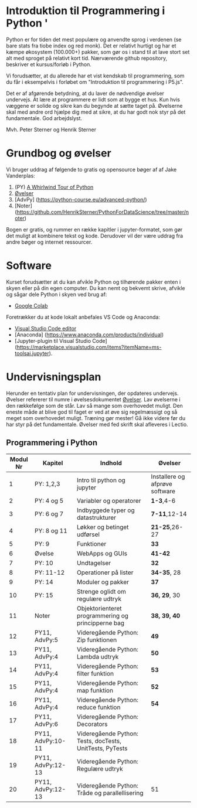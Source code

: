 # Introduktion til Programmering i Python '
Python er for tiden det mest populære og anvendte sprog i verdenen (se bare stats fra tiobe index og red monk). Det er relativt hurtigt og har et kæmpe økosystem (100.000+) pakker, som gør os i stand til at lave stort set alt med sproget på relativt kort tid. 
Nærværende github repository, beskriver et kursus/forløb i Python. 

Vi forudsætter, at du allerede har et vist kendskab til programmering, som du får i eksempelvis i forløbet om "Introduktion til programmering i P5.js".

Det er af afgørende betydning, at du laver de nødvendige øvelser undervejs. At lære at programmere er lidt som at bygge et hus. Kun hvis væggene er solide og sikre kan du begynde at sætte taget på. Øvelserne skal med andre ord hjælpe dig med at sikre, at du har godt nok styr på det fundamentale. 
God arbejdslyst.

Mvh.
Peter Sterner og Henrik Sterner

# Grundbog og øvelser
Vi bruger uddrag af følgende to gratis og opensource bøger af af Jake Vanderplas: 
1. (PY) [A Whirlwind Tour of Python](https://jakevdp.github.io/WhirlwindTourOfPython/)
2. [Øvelser](https://github.com/HenrikSterner/PythonExercises/)
3. [AdvPy] (https://python-course.eu/advanced-python/)
4. [Noter] (https://github.com/HenrikSterner/PythonForDataScience/tree/master/noter)


Bogen er gratis, og rummer en række kapitler i jupyter-formatet, som gør det muligt at kombinere tekst og kode. Derudover vil der være uddrag fra andre bøger og internet ressourcer.

# Software
Kurset forudsætter at du kan afvikle Python og tilhørende pakker enten i skyen eller på din egen computer. 
Du kan nemt og bekvemt skrive, afvikle og sågar dele Python i skyen ved brug af:
- [Google Colab](https://colab.research.google.com/)

Foretrækker du at kode lokalt anbefales VS Code og Anaconda:
- [Visual Studio Code editor ](https://code.visualstudio.com/)
- [Anaconda] (https://www.anaconda.com/products/individual) 
- [Jupyter-plugin til Visual Studio Code] (https://marketplace.visualstudio.com/items?itemName=ms-toolsai.jupyter). 

# Undervisningsplan
Herunder en tentativ plan for undervisningen, der opdateres undervejs. Øvelser refererer til numre i øvelsesdokumentet [Øvelser](https://github.com/HenrikSterner/PythonExercises/). 
Lav øvelserne i den rækkefølge som de står. Lav så mange som overhovedet muligt. Den eneste måde at blive god til faget er ved at øve sig regelmæssigt og så meget som overhovedet muligt. Træning gør mester! Gå ikke videre før du har styr på det fundamentale. Øvelser med fed skrift skal afleveres i Lectio.

## Programmering i Python

Modul Nr       | Kapitel     | Indhold                     | Øvelser     |
----------- | ----------- | ----------------------------| ----------- |
1          | PY: 1,2,3       | Intro til python og jupyter |   Installere og afprøve software         |
2 | PY: 4 og 5 | Variabler og operatorer  | **1-3**,4-6 |
3 | PY: 6 og 7 | Indbyggede typer og datastrukturer | **7-11**,12-14 |
4 | PY: 8 og 11 | Løkker og betinget udførsel | **21-25**,26-27|
5 | PY: 9 | Funktioner | **33** |
6 |   Øvelse    | WebApps og GUIs  | **41-42** |
7 | PY: 10 | Undtagelser | **32** |
8 | PY: 11-12 | Operationer på lister |**34-35**, 28|
9 | PY: 14 | Moduler og pakker | **37** |
10 | PY: 15 | Strenge oglidt om regulære udtryk | **36, 29**, 30|
11 | Noter | Objektorienteret programmering og principperne bag | **38, 39, 40**|
12 | PY11, AdvPy:5  | Videregående Python: Zip funktionen | **49** |
13 | PY11, AdvPy:4  | Videregående Python: Lambda udtryk |**50** |
14 | PY11, AdvPy:4  | Videregående Python: filter funktion | **53**|
15 | PY11, AdvPy:4  | Videregående Python: map funktion |**52** |
16 | PY11, AdvPy:4  | Videregående Python: reduce funktion |**54** |
17 | PY11, AdvPy:6  | Videregående Python: Decorators | |
18 | PY11, AdvPy:10-11  | Videregående Python: Tests, docTests, UnitTests, PyTests | |
19 | PY11, AdvPy:12-13  | Videregående Python: Regulære udtryk | |
20 | PY11, AdvPy:12-13  | Videregående Python: Tråde og parallellisering |51 |
